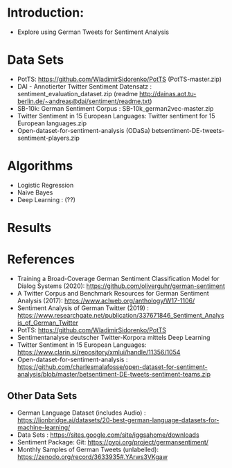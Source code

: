 # Introduction:

* Explore using German Tweets for Sentiment Analysis

# Data Sets

* PotTS: https://github.com/WladimirSidorenko/PotTS (PotTS-master.zip)
* DAI - Annotierter Twitter Sentiment Datensatz : sentiment_evaluation_dataset.zip (readme http://dainas.aot.tu-berlin.de/~andreas@dai/sentiment/readme.txt)
* SB-10k: German Sentiment Corpus : SB-10k_german2vec-master.zip
* Twitter Sentiment in 15 European Languages: Twitter sentiment for 15 European languages.zip
* Open-dataset-for-sentiment-analysis (ODaSa) betsentiment-DE-tweets-sentiment-players.zip


# Algorithms

* Logistic Regression
* Naive Bayes
* Deep Learning : (??)


# Results


# References

* Training a Broad-Coverage German Sentiment Classification Model for Dialog Systems (2020): https://github.com/oliverguhr/german-sentiment
* A Twitter Corpus and Benchmark Resources for German Sentiment Analysis (2017):   https://www.aclweb.org/anthology/W17-1106/
* Sentiment Analysis of German Twitter (2019) : https://www.researchgate.net/publication/337671846_Sentiment_Analysis_of_German_Twitter
* PotTS: https://github.com/WladimirSidorenko/PotTS
* Sentimentanalyse deutscher Twitter-Korpora mittels Deep Learning
* Twitter Sentiment in 15 European Languages: https://www.clarin.si/repository/xmlui/handle/11356/1054
* Open-dataset-for-sentiment-analysis : https://github.com/charlesmalafosse/open-dataset-for-sentiment-analysis/blob/master/betsentiment-DE-tweets-sentiment-teams.zip

## Other Data Sets
* German Language Dataset (includes Audio) : https://lionbridge.ai/datasets/20-best-german-language-datasets-for-machine-learning/
* Data Sets : https://sites.google.com/site/iggsahome/downloads
* Sentiment Package: Git: https://pypi.org/project/germansentiment/
* Monthly Samples of German Tweets (unlabelled): https://zenodo.org/record/3633935#.YArws3VKgaw
